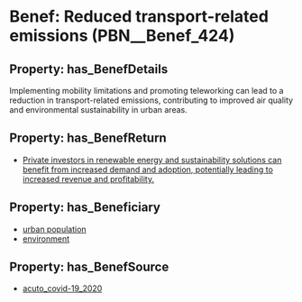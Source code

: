 # Benef: __Reduced transport-related emissions__ (PBN__Benef_424)

## Property: has_BenefDetails

Implementing mobility limitations and promoting teleworking can lead to a reduction in transport-related emissions, contributing to improved air quality and environmental sustainability in urban areas.

## Property: has_BenefReturn

* [Private investors in renewable energy and sustainability solutions can benefit from increased demand and adoption, potentially leading to increased revenue and profitability.](../BenefReturn/PBN__BenefReturn_455)

## Property: has_Beneficiary

* [urban population](../Stakeholder/PBN__Stakeholder_198)
* [environment](../Stakeholder/PBN__Stakeholder_116)

## Property: has_BenefSource

* [acuto_covid-19_2020](../Article/PBN__Article_85)

